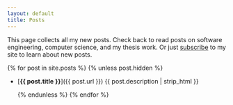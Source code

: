 ```yaml
---
layout: default
title: Posts
---
```


This page collects all my new posts. Check back to read posts on software engineering, computer science, and my thesis work. Or just [subscribe](./atom.xml) to my site to learn about new posts.

{% for post in site.posts %}
  {% unless post.hidden %}

- [**{{ post.title }}**]({{ post.url }}) {{ post.description | strip_html }}

  {% endunless %}
{% endfor %}
